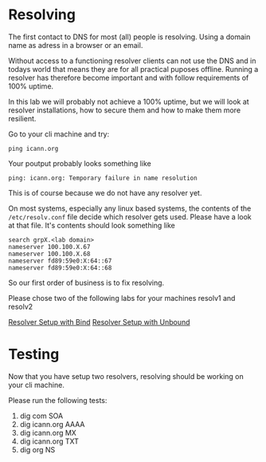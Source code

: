 # Resolving

The first contact to DNS for most (all) people is resolving.
Using a domain name as adress in a browser or an email. 

Without access to a functioning resolver clients can not use the DNS and in
todays world that means they are for all practical puposes offline. Running a resolver 
has therefore become important and with follow requirements of 100% uptime.

In this lab we will probably not achieve a 100% uptime, but we will look at
resolver installations, how to secure them and how to make them more resilient.

Go to your cli machine and try:
```
ping icann.org
```
Your poutput probably looks something like
```
ping: icann.org: Temporary failure in name resolution
```
This is of course because we do not have any resolver yet.

On most systems, especially any linux based systems, the contents of the `/etc/resolv.conf`
file decide which resolver gets used. Please have a look at that file. It's contents should 
look something like
```
search grpX.<lab domain>
nameserver 100.100.X.67
nameserver 100.100.X.68
nameserver fd89:59e0:X:64::67
nameserver fd89:59e0:X:64::68
```

So our first order of business is to fix resolving.

Please chose two of the following labs for your machines resolv1 and resolv2

[Resolver Setup with Bind](DNS%2001a%20-%20Bind.md)
[Resolver Setup with Unbound](DNS%2001b%20-%20Unbound.md)

# Testing

Now that you have setup two resolvers, resolving should be working on your cli machine.

Please run the following tests:

1. dig com SOA 
1. dig icann.org AAAA
1. dig icann.org MX
1. dig icann.org TXT
1. dig org NS

